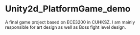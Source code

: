# Unity2d_PlatformGame_demo
A final game project based on ECE3200 in CUHKSZ. I am mainly responsible for art design as well as Boss fight level design.
